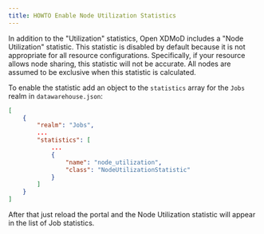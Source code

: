 ```yaml
---
title: HOWTO Enable Node Utilization Statistics
---
```


In addition to the "Utilization" statistics, Open XDMoD includes a "Node
Utilization" statistic.  This statistic is disabled by default because
it is not appropriate for all resource configurations.  Specifically, if
your resource allows node sharing, this statistic will not be accurate.
All nodes are assumed to be exclusive when this statistic is calculated.

To enable the statistic add an object to the `statistics` array for the
`Jobs` realm in `datawarehouse.json`:

```json
[
    {
        "realm": "Jobs",
        ...
        "statistics": [
            ...
            {
                "name": "node_utilization",
                "class": "NodeUtilizationStatistic"
            }
        ]
    }
]
```

After that just reload the portal and the Node Utilization statistic
will appear in the list of Job statistics.
